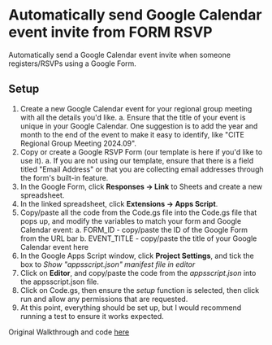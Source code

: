 # Automatically send Google Calendar event invite from FORM RSVP

Automatically send a Google Calendar event invite when someone registers/RSVPs using a Google Form.

## Setup

1. Create a new Google Calendar event for your regional group meeting with all the details you'd like.
   a. Ensure that the title of your event is unique in your Google Calendar. One suggestion is to add the year and month to the end of the event to make it easy to identify, like "CITE Regional Group Meeting 2024.09".
2. Copy or create a Google RSVP Form (our template is here if you'd like to use it).
   a. If you are not using our template, ensure that there is a field titled "Email Address" or that you are collecting email addresses through the form's built-in feature.
3. In the Google Form, click **Responses -> Link** to Sheets and create a new spreadsheet.
4. In the linked spreadsheet, click **Extensions -> Apps Script**.
5. Copy/paste all the code from the Code.gs file into the Code.gs file that pops up, and modify the variables to match your form and Google Calendar event:
   a. FORM_ID - copy/paste the ID of the Google Form from the URL bar
   b. EVENT_TITLE - copy/paste the title of your Google Calendar event here
6. In the Google Apps Script window, click **Project Settings**, and tick the box to _Show "appsscript.json" manifest file in editor_
7. Click on **Editor**, and copy/paste the code from the _appsscript.json_ into the appsscript.json file.
8. Click on Code.gs, then ensure the _setup_ function is selected, then click run and allow any permissions that are requested.
9. At this point, everything should be set up, but I would recommend running a test to ensure it works expected.

Original Walkthrough and code [here](https://medium.com/@stephane.giron/manage-event-registration-with-apps-script-google-calendar-and-google-forms-745ba49dffec)

